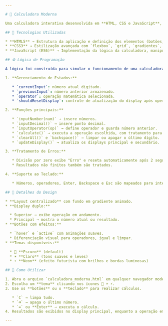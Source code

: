 ```yaml
---

# 📱 Calculadora Moderna

Uma calculadora interativa desenvolvida em **HTML, CSS e JavaScript**, com design moderno e suporte a múltiplos temas (Escuro, Claro e Neon).

## 🚀 Tecnologias Utilizadas

* **HTML5** → Estrutura da aplicação e definição dos elementos (botões, display, temas).
* **CSS3** → Estilização avançada com `flexbox`, `grid`, `gradientes`, `backdrop-filter` e responsividade para dispositivos móveis.
* **JavaScript (ES6)** → Implementação da lógica da calculadora, manipulação do DOM, tratamento de erros e suporte ao teclado.

## ⚙️ Lógica de Programação

A lógica foi construída para simular o funcionamento de uma calculadora física:

1. **Gerenciamento de Estados:**

   * `currentInput`: número atual digitado.
   * `previousInput`: número anterior armazenado.
   * `operator`: operação matemática selecionada.
   * `shouldResetDisplay`: controle de atualização do display após operações.

2. **Funções principais:**

   * `inputNumber(num)` → insere números.
   * `inputDecimal()` → insere ponto decimal.
   * `inputOperator(op)` → define operador e guarda número anterior.
   * `calculate()` → executa a operação escolhida, com tratamento para erros como divisão por zero.
   * `clearAll()` e `backspace()` → limpar ou apagar o último dígito.
   * `updateDisplay()` → atualiza os displays principal e secundário.

3. **Tratamento de Erros:**

   * Divisão por zero exibe "Erro" e reseta automaticamente após 2 segundos.
   * Resultados não finitos também são tratados.

4. **Suporte ao Teclado:**

   * Números, operadores, Enter, Backspace e Esc são mapeados para interação direta via teclado.

## 🎨 Detalhes do Design

* **Layout centralizado** com fundo em gradiente animado.
* **Display duplo:**

  * Superior → exibe operação em andamento.
  * Principal → mostra o número atual ou resultado.
* **Botões com efeitos:**

  * `hover` e `active` com animações suaves.
  * Diferenciação visual para operadores, igual e limpar.
* **Temas disponíveis:**

  * 🌙 **Escuro** (default)
  * ☀️ **Claro** (tons suaves e leves)
  * ⚡ **Neon** (efeito futurista com brilhos e bordas luminosas)

## 📖 Como Utilizar

1. Abra o arquivo `calculadora_moderna.html` em qualquer navegador moderno.
2. Escolha um **tema** clicando nos ícones 🌙 ☀️ ⚡.
3. Use os **botões** ou o **teclado** para realizar cálculos.

   * `C` → limpa tudo.
   * `⌫` → apaga o último número.
   * `=` ou **Enter** → executa o cálculo.
4. Resultados são exibidos no display principal, enquanto a operação em andamento aparece no secundário.

---
```


